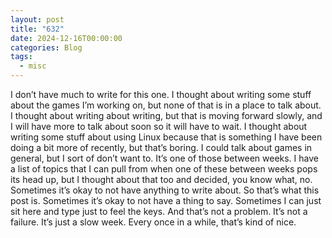 ```yaml
---
layout: post
title: "632"
date: 2024-12-16T00:00:00
categories: Blog
tags:
  - misc
---
```

I don’t have much to write for this one.
I thought about writing some stuff about the games I’m working on, but none of that is in a place to talk about. 
I thought about writing about writing, but that is moving forward slowly, and I will have more to talk about soon so it will have to wait. 
I thought about writing some stuff about using Linux because that is something I have been doing a bit more of recently, but that’s boring.
I could talk about games in general, but I sort of don’t want to.
It’s one of those between weeks. I have a list of topics that I can pull from when one of these between weeks pops its head up, but I thought about that too and decided, you know what, no. Sometimes it’s okay to not have anything to write about.
So that’s what this post is.
Sometimes it’s okay to not have a thing to say. Sometimes I can just sit here and type just to feel the keys. And that’s not a problem. It’s not a failure. It’s just a slow week. 
Every once in a while, that’s kind of nice.
